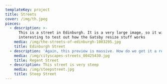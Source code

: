```yaml
---
templateKey: project
title: Streets
cover: /img/th.jpeg
pieces:
  - description: >-
      This is a street in Edinburgh. It is a very large image, so it will be
      interesting to test out how the Gatsby resize stuff works
    media: /img/the-streets-of-edinburgh-1003295.jpg
    title: Edinburgh Street
  - description: 'Again, this preview is massive. How do we get it a reasonable size?'
    media: /img/cityscapes-streets_00425430.jpg
    title: Regent Street
  - description: This street is very steep
    media: /img/steepstreet.jpg
    title: Steep Street
---
```


